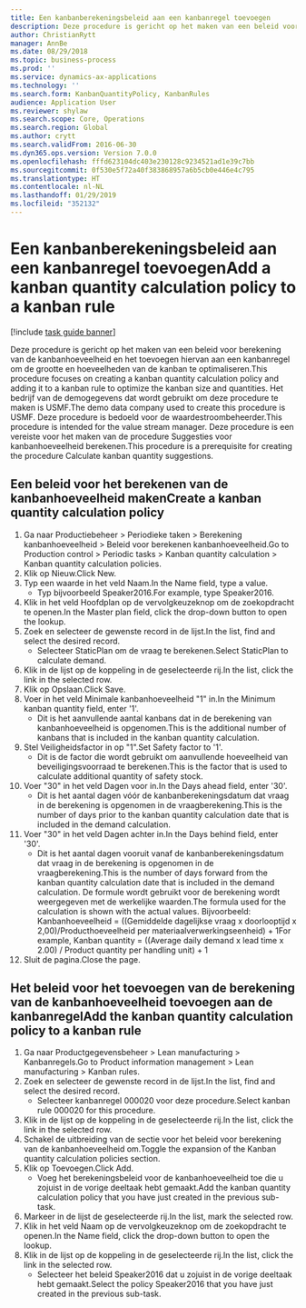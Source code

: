 ```yaml
---
title: Een kanbanberekeningsbeleid aan een kanbanregel toevoegen
description: Deze procedure is gericht op het maken van een beleid voor berekening van de kanbanhoeveelheid en het toevoegen hiervan aan een kanbanregel om de grootte en hoeveelheden van de kanban te optimaliseren.
author: ChristianRytt
manager: AnnBe
ms.date: 08/29/2018
ms.topic: business-process
ms.prod: ''
ms.service: dynamics-ax-applications
ms.technology: ''
ms.search.form: KanbanQuantityPolicy, KanbanRules
audience: Application User
ms.reviewer: shylaw
ms.search.scope: Core, Operations
ms.search.region: Global
ms.author: crytt
ms.search.validFrom: 2016-06-30
ms.dyn365.ops.version: Version 7.0.0
ms.openlocfilehash: fffd623104dc403e230128c9234521ad1e39c7bb
ms.sourcegitcommit: 0f530e5f72a40f383868957a6b5cb0e446e4c795
ms.translationtype: HT
ms.contentlocale: nl-NL
ms.lasthandoff: 01/29/2019
ms.locfileid: "352132"
---
```

# <a name="add-a-kanban-quantity-calculation-policy-to-a-kanban-rule"></a><span data-ttu-id="5dcc3-103">Een kanbanberekeningsbeleid aan een kanbanregel toevoegen</span><span class="sxs-lookup"><span data-stu-id="5dcc3-103">Add a kanban quantity calculation policy to a kanban rule</span></span>

[!include [task guide banner](../../includes/task-guide-banner.md)]

<span data-ttu-id="5dcc3-104">Deze procedure is gericht op het maken van een beleid voor berekening van de kanbanhoeveelheid en het toevoegen hiervan aan een kanbanregel om de grootte en hoeveelheden van de kanban te optimaliseren.</span><span class="sxs-lookup"><span data-stu-id="5dcc3-104">This procedure focuses on creating a kanban quantity calculation policy and adding it to a kanban rule to optimize the kanban size and quantities.</span></span> <span data-ttu-id="5dcc3-105">Het bedrijf van de demogegevens dat wordt gebruikt om deze procedure te maken is USMF.</span><span class="sxs-lookup"><span data-stu-id="5dcc3-105">The demo data company used to create this procedure is USMF.</span></span> <span data-ttu-id="5dcc3-106">Deze procedure is bedoeld voor de waardestroombeheerder.</span><span class="sxs-lookup"><span data-stu-id="5dcc3-106">This procedure is intended for the value stream manager.</span></span> <span data-ttu-id="5dcc3-107">Deze procedure is een vereiste voor het maken van de procedure Suggesties voor kanbanhoeveelheid berekenen.</span><span class="sxs-lookup"><span data-stu-id="5dcc3-107">This procedure is a prerequisite for creating the procedure Calculate kanban quantity suggestions.</span></span> 


## <a name="create-a-kanban-quantity-calculation-policy"></a><span data-ttu-id="5dcc3-108">Een beleid voor het berekenen van de kanbanhoeveelheid maken</span><span class="sxs-lookup"><span data-stu-id="5dcc3-108">Create a kanban quantity calculation policy</span></span>
1. <span data-ttu-id="5dcc3-109">Ga naar Productiebeheer > Periodieke taken > Berekening kanbanhoeveelheid > Beleid voor berekenen kanbanhoeveelheid.</span><span class="sxs-lookup"><span data-stu-id="5dcc3-109">Go to Production control > Periodic tasks > Kanban quantity calculation > Kanban quantity calculation policies.</span></span>
2. <span data-ttu-id="5dcc3-110">Klik op Nieuw.</span><span class="sxs-lookup"><span data-stu-id="5dcc3-110">Click New.</span></span>
3. <span data-ttu-id="5dcc3-111">Typ een waarde in het veld Naam.</span><span class="sxs-lookup"><span data-stu-id="5dcc3-111">In the Name field, type a value.</span></span>
    * <span data-ttu-id="5dcc3-112">Typ bijvoorbeeld Speaker2016.</span><span class="sxs-lookup"><span data-stu-id="5dcc3-112">For example, type Speaker2016.</span></span>  
4. <span data-ttu-id="5dcc3-113">Klik in het veld Hoofdplan op de vervolgkeuzeknop om de zoekopdracht te openen.</span><span class="sxs-lookup"><span data-stu-id="5dcc3-113">In the Master plan field, click the drop-down button to open the lookup.</span></span>
5. <span data-ttu-id="5dcc3-114">Zoek en selecteer de gewenste record in de lijst.</span><span class="sxs-lookup"><span data-stu-id="5dcc3-114">In the list, find and select the desired record.</span></span>
    * <span data-ttu-id="5dcc3-115">Selecteer StaticPlan om de vraag te berekenen.</span><span class="sxs-lookup"><span data-stu-id="5dcc3-115">Select StaticPlan to calculate demand.</span></span>  
6. <span data-ttu-id="5dcc3-116">Klik in de lijst op de koppeling in de geselecteerde rij.</span><span class="sxs-lookup"><span data-stu-id="5dcc3-116">In the list, click the link in the selected row.</span></span>
7. <span data-ttu-id="5dcc3-117">Klik op Opslaan.</span><span class="sxs-lookup"><span data-stu-id="5dcc3-117">Click Save.</span></span>
8. <span data-ttu-id="5dcc3-118">Voer in het veld Minimale kanbanhoeveelheid "1" in.</span><span class="sxs-lookup"><span data-stu-id="5dcc3-118">In the Minimum kanban quantity field, enter '1'.</span></span>
    * <span data-ttu-id="5dcc3-119">Dit is het aanvullende aantal kanbans dat in de berekening van kanbanhoeveelheid is opgenomen.</span><span class="sxs-lookup"><span data-stu-id="5dcc3-119">This is the additional number of kanbans that is included in the kanban quantity calculation.</span></span>  
9. <span data-ttu-id="5dcc3-120">Stel Veiligheidsfactor in op "1".</span><span class="sxs-lookup"><span data-stu-id="5dcc3-120">Set Safety factor to '1'.</span></span>
    * <span data-ttu-id="5dcc3-121">Dit is de factor die wordt gebruikt om aanvullende hoeveelheid van beveiligingsvoorraad te berekenen.</span><span class="sxs-lookup"><span data-stu-id="5dcc3-121">This is the factor that is used to calculate additional quantity of safety stock.</span></span>  
10. <span data-ttu-id="5dcc3-122">Voer "30" in het veld Dagen voor in.</span><span class="sxs-lookup"><span data-stu-id="5dcc3-122">In the Days ahead field, enter '30'.</span></span>
    * <span data-ttu-id="5dcc3-123">Dit is het aantal dagen vóór de kanbanberekeningsdatum dat vraag in de berekening is opgenomen in de vraagberekening.</span><span class="sxs-lookup"><span data-stu-id="5dcc3-123">This is the number of days prior to the kanban quantity calculation date that is included in the demand calculation.</span></span>  
11. <span data-ttu-id="5dcc3-124">Voer "30" in het veld Dagen achter in.</span><span class="sxs-lookup"><span data-stu-id="5dcc3-124">In the Days behind field, enter '30'.</span></span>
    * <span data-ttu-id="5dcc3-125">Dit is het aantal dagen vooruit vanaf de kanbanberekeningsdatum dat vraag in de berekening is opgenomen in de vraagberekening.</span><span class="sxs-lookup"><span data-stu-id="5dcc3-125">This is the number of days forward from the kanban quantity calculation date that is included in the demand calculation.</span></span>  <span data-ttu-id="5dcc3-126">De formule wordt gebruikt voor de berekening wordt weergegeven met de werkelijke waarden.</span><span class="sxs-lookup"><span data-stu-id="5dcc3-126">The formula used for the calculation is shown with the actual values.</span></span> <span data-ttu-id="5dcc3-127">Bijvoorbeeld: Kanbanhoeveelheid = ((Gemiddelde dagelijkse vraag x doorlooptijd x 2,00)/Producthoeveelheid per materiaalverwerkingseenheid) + 1</span><span class="sxs-lookup"><span data-stu-id="5dcc3-127">For example,  Kanban quantity = ((Average daily demand x lead time x 2.00) / Product quantity per handling unit) + 1</span></span>  
12. <span data-ttu-id="5dcc3-128">Sluit de pagina.</span><span class="sxs-lookup"><span data-stu-id="5dcc3-128">Close the page.</span></span>

## <a name="add-the-kanban-quantity-calculation-policy-to-a-kanban-rule"></a><span data-ttu-id="5dcc3-129">Het beleid voor het toevoegen van de berekening van de kanbanhoeveelheid toevoegen aan de kanbanregel</span><span class="sxs-lookup"><span data-stu-id="5dcc3-129">Add the kanban quantity calculation policy to a kanban rule</span></span>
1. <span data-ttu-id="5dcc3-130">Ga naar Productgegevensbeheer > Lean manufacturing > Kanbanregels.</span><span class="sxs-lookup"><span data-stu-id="5dcc3-130">Go to Product information management > Lean manufacturing > Kanban rules.</span></span>
2. <span data-ttu-id="5dcc3-131">Zoek en selecteer de gewenste record in de lijst.</span><span class="sxs-lookup"><span data-stu-id="5dcc3-131">In the list, find and select the desired record.</span></span>
    * <span data-ttu-id="5dcc3-132">Selecteer kanbanregel 000020 voor deze procedure.</span><span class="sxs-lookup"><span data-stu-id="5dcc3-132">Select kanban rule 000020 for this procedure.</span></span>  
3. <span data-ttu-id="5dcc3-133">Klik in de lijst op de koppeling in de geselecteerde rij.</span><span class="sxs-lookup"><span data-stu-id="5dcc3-133">In the list, click the link in the selected row.</span></span>
4. <span data-ttu-id="5dcc3-134">Schakel de uitbreiding van de sectie voor het beleid voor berekening van de kanbanhoeveelheid om.</span><span class="sxs-lookup"><span data-stu-id="5dcc3-134">Toggle the expansion of the Kanban quantity calculation policies section.</span></span>
5. <span data-ttu-id="5dcc3-135">Klik op Toevoegen.</span><span class="sxs-lookup"><span data-stu-id="5dcc3-135">Click Add.</span></span>
    * <span data-ttu-id="5dcc3-136">Voeg het berekeningsbeleid voor de kanbanhoeveelheid toe die u zojuist in de vorige deeltaak hebt gemaakt.</span><span class="sxs-lookup"><span data-stu-id="5dcc3-136">Add the kanban quantity calculation policy that you have just created in the previous sub-task.</span></span>  
6. <span data-ttu-id="5dcc3-137">Markeer in de lijst de geselecteerde rij.</span><span class="sxs-lookup"><span data-stu-id="5dcc3-137">In the list, mark the selected row.</span></span>
7. <span data-ttu-id="5dcc3-138">Klik in het veld Naam op de vervolgkeuzeknop om de zoekopdracht te openen.</span><span class="sxs-lookup"><span data-stu-id="5dcc3-138">In the Name field, click the drop-down button to open the lookup.</span></span>
8. <span data-ttu-id="5dcc3-139">Klik in de lijst op de koppeling in de geselecteerde rij.</span><span class="sxs-lookup"><span data-stu-id="5dcc3-139">In the list, click the link in the selected row.</span></span>
    * <span data-ttu-id="5dcc3-140">Selecteer het beleid Speaker2016 dat u zojuist in de vorige deeltaak hebt gemaakt.</span><span class="sxs-lookup"><span data-stu-id="5dcc3-140">Select the policy Speaker2016 that you have just created in the previous sub-task.</span></span>  

